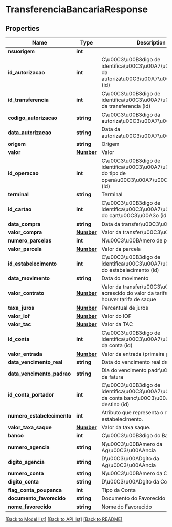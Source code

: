 # TransferenciaBancariaResponse

## Properties
Name | Type | Description | Notes
------------ | ------------- | ------------- | -------------
**nsuorigem** | **int** |  | [optional] 
**id_autorizacao** | **int** | C\u00C3\u00B3digo de identifica\u00C3\u00A7\u00C3\u00A3o da autoriza\u00C3\u00A7\u00C3\u00A3o (id) | [optional] 
**id_transferencia** | **int** | C\u00C3\u00B3digo de identifica\u00C3\u00A7\u00C3\u00A3o da transferencia (id) | [optional] 
**codigo_autorizacao** | **string** | C\u00C3\u00B3digo da autoriza\u00C3\u00A7\u00C3\u00A3o | [optional] 
**data_autorizacao** | **string** | Data da autoriza\u00C3\u00A7\u00C3\u00A3o | [optional] 
**origem** | **string** | Origem | [optional] 
**valor** | [**Number**](Number.md) | Valor | [optional] 
**id_operacao** | **int** | C\u00C3\u00B3digo de identifica\u00C3\u00A7\u00C3\u00A3o do tipo de opera\u00C3\u00A7\u00C3\u00A3o (id) | [optional] 
**terminal** | **string** | Terminal | [optional] 
**id_cartao** | **int** | C\u00C3\u00B3digo de identifica\u00C3\u00A7\u00C3\u00A3o do cart\u00C3\u00A3o (id) | [optional] 
**data_compra** | **string** | Data da transfer\u00C3\u00AAncia | [optional] 
**valor_compra** | [**Number**](Number.md) | Valor da transfer\u00C3\u00AAncia | [optional] 
**numero_parcelas** | **int** | N\u00C3\u00BAmero de parcelas | [optional] 
**valor_parcela** | [**Number**](Number.md) | Valor da parcela | [optional] 
**id_estabelecimento** | **int** | C\u00C3\u00B3digo de identifica\u00C3\u00A7\u00C3\u00A3o do estabelecimento (id) | [optional] 
**data_movimento** | **string** | Data do movimento | [optional] 
**valor_contrato** | [**Number**](Number.md) | Valor da transfer\u00C3\u00AAncia acrescido do valor da tarifa de saque se houver tarifa de saque | [optional] 
**taxa_juros** | [**Number**](Number.md) | Percentual de juros | [optional] 
**valor_iof** | [**Number**](Number.md) | Valor do IOF | [optional] 
**valor_tac** | [**Number**](Number.md) | Valor da TAC | [optional] 
**id_conta** | **int** | C\u00C3\u00B3digo de identifica\u00C3\u00A7\u00C3\u00A3o da conta (id) | [optional] 
**valor_entrada** | [**Number**](Number.md) | Valor da entrada (primeira parcela) | [optional] 
**data_vencimento_real** | **string** | Data do vencimento real da fatura | [optional] 
**data_vencimento_padrao** | **string** | Dia do vencimento padr\u00C3\u00A3o da fatura | [optional] 
**id_conta_portador** | **int** | C\u00C3\u00B3digo de identifica\u00C3\u00A7\u00C3\u00A3o da conta banc\u00C3\u00A1ria de destino (id) | [optional] 
**numero_estabelecimento** | **int** | Atributo que representa o numero do estabelecimento. | [optional] 
**valor_taxa_saque** | [**Number**](Number.md) | Valor da taxa saque. | [optional] 
**banco** | **int** | C\u00C3\u00B3digo do Banco | [optional] 
**numero_agencia** | **string** | N\u00C3\u00BAmero da Ag\u00C3\u00AAncia | [optional] 
**digito_agencia** | **string** | D\u00C3\u00ADgito da Ag\u00C3\u00AAncia | [optional] 
**numero_conta** | **string** | N\u00C3\u00BAmero da Conta | [optional] 
**digito_conta** | **string** | D\u00C3\u00ADgito da Conta | [optional] 
**flag_conta_poupanca** | **int** | Tipo da Conta | [optional] 
**documento_favorecido** | **string** | Documento do Favorecido | [optional] 
**nome_favorecido** | **string** | Nome do Favorecido | [optional] 

[[Back to Model list]](../README.md#documentation-for-models) [[Back to API list]](../README.md#documentation-for-api-endpoints) [[Back to README]](../README.md)


